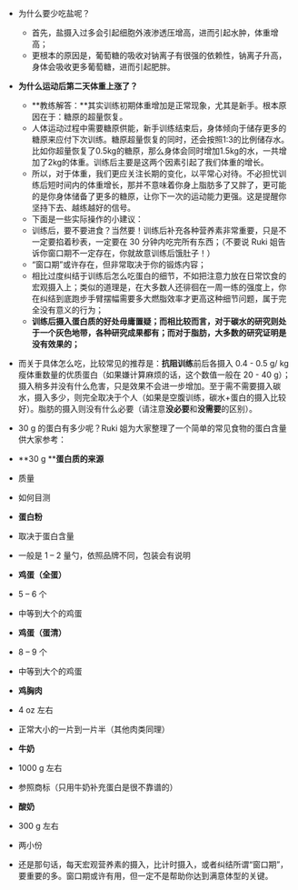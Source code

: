 - 为什么要少吃盐呢？
    - 首先，盐摄入过多会引起细胞外液渗透压增高，进而引起水肿，体重增高；
    - 更根本的原因是，葡萄糖的吸收对钠离子有很强的依赖性，钠离子升高，身体会吸收更多葡萄糖，进而引起肥胖。
- **为什么运动后第二天体重上涨了？**
	- **教练解答：**其实训练初期体重增加是正常现象，尤其是新手。根本原因在于：糖原的超量恢复。
	- 人体运动过程中需要糖原供能，新手训练结束后，身体倾向于储存更多的糖原来应付下次训练。糖原超量恢复的同时，还会按照1:3的比例储存水。比如你超量恢复了0.5kg的糖原，那么身体会同时增加1.5kg的水，一共增加了2kg的体重。训练后主要是这两个因素引起了我们体重的增长。
	- 所以，对于体重，我们更应关注长期的变化，以平常心对待。不必担忧训练后短时间内的体重增长，那并不意味着你身上脂肪多了又胖了，更可能的是你身体储备了更多的糖原，让你下一次的运动能力更强。这是提醒你坚持下去、越练越好的信号。
	- 下面是一些实际操作的小建议：
    - 训练后，要不要进食？当然要！训练后补充各种营养素非常重要，只是不一定要掐着秒表，一定要在 30 分钟内吃完所有东西；（不要说 Ruki 姐告诉你窗口期不一定存在，你就故意训练后饿肚子！）
    - “窗口期”或许存在，但非常取决于你的锻炼内容；
    - 相比过度纠结于训练后怎么吃蛋白的细节，不如把注意力放在日常饮食的宏观摄入上；类似的道理是，在大多数人还徘徊在一周一练的强度上，你在纠结到底跑步手臂摆幅需要多大燃脂效率才更高这种细节问题，属于完全没有意义的行为；
    - **训练后摄入蛋白质的好处毋庸置疑；而相比较而言，对于碳水的研究则处于一个灰色地带，各种研究成果都有；而对于脂肪，大多数的研究证明是没有效果的；**
- 而关于具体怎么吃，比较常见的推荐是：**抗阻训练**前后各摄入 0.4 - 0.5 g/ kg 瘦体重数量的优质蛋白（如果嫌计算麻烦的话，这个数值一般在 20 - 40 g）；摄入稍多并没有什么危害，只是效果不会进一步增加。至于需不需要摄入碳水，摄入多少，则完全取决于个人（如果是空腹训练，碳水+蛋白的摄入比较好）。脂肪的摄入则没有什么必要（请注意**没必要**和**没需要**的区别）。
- 30 g 的蛋白有多少呢？Ruki 姐为大家整理了一个简单的常见食物的蛋白含量供大家参考：
- **30 g ****蛋白质的来源**

- 质量
- 如何目测
- **蛋白粉**
- 取决于蛋白含量
- 一般是 1 – 2 量勺，依照品牌不同，包装会有说明
- **鸡蛋（全蛋）**
- 5 – 6 个
- 中等到大个的鸡蛋
- **鸡蛋（蛋清）**
- 8 – 9 个
- 中等到大个的鸡蛋
- **鸡胸肉**
- 4 oz 左右
- 正常大小的一片到一片半（其他肉类同理）
- **牛奶**
- 1000 g 左右
- 参照商标（只用牛奶补充蛋白是很不靠谱的）
- **酸奶**
- 300 g 左右
- 两小份

- 还是那句话，每天宏观营养素的摄入，比计时摄入，或者纠结所谓“窗口期”，要重要的多。窗口期或许有用，但一定不是帮助你达到满意体型的关键。

